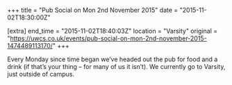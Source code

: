 +++
title = "Pub Social on Mon 2nd November 2015"
date = "2015-11-02T18:30:00Z"

[extra]
end_time = "2015-11-02T18:40:03Z"
location = "Varsity"
original = "https://uwcs.co.uk/events/pub-social-on-mon-2nd-november-2015-1474489113170/"
+++

Every Monday since time began we’ve headed out the pub for food and a drink (if that’s your thing – for many of us it isn’t). We currently go to Varsity, just outside of campus.

